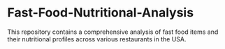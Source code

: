 # Fast-Food-Nutritional-Analysis
This repository contains a comprehensive analysis of fast food items and their nutritional profiles across various restaurants in the USA.
